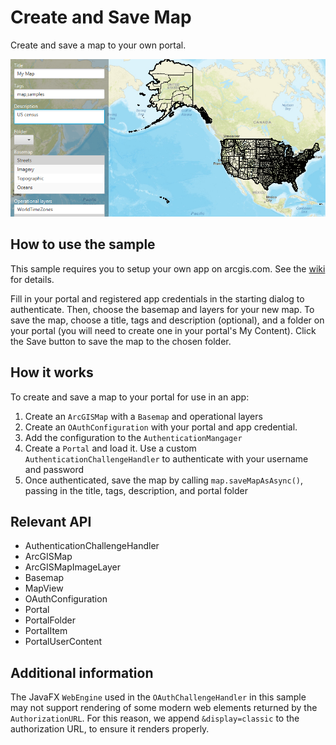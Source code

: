 # Create and Save Map

Create and save a map to your own portal.

![](CreateAndSaveMap.png)

## How to use the sample

This sample requires you to setup your own app on arcgis.com. See the <a href="https://github.com/Esri/arcgis-runtime-samples-java/wiki/OAuth">wiki</a> for details.

Fill in your portal and registered app credentials in the starting dialog to authenticate. Then, choose 
the basemap and layers for your new map. To save the map, choose a title, tags and description (optional), and a folder 
on your portal (you will need to create one in your portal's My Content). Click the Save button to save the map to the 
chosen folder.

## How it works

To create and save a map to your portal for use in an app:

1.  Create an `ArcGISMap` with a `Basemap` and operational layers
2.  Create an `OAuthConfiguration` with your portal and app credential.
3.  Add the configuration to the `AuthenticationMangager`
4.  Create a `Portal` and load it. Use a custom `AuthenticationChallengeHandler` to 
  authenticate with your username and password
5.  Once authenticated, save the map by calling `map.saveMapAsAsync()`, passing in the title, tags, 
  description, and portal folder


## Relevant API


*   AuthenticationChallengeHandler
*   ArcGISMap
*   ArcGISMapImageLayer
*   Basemap
*   MapView
*   OAuthConfiguration
*   Portal
*   PortalFolder
*   PortalItem
*   PortalUserContent



## Additional information

The JavaFX `WebEngine` used in the `OAuthChallengeHandler` in this sample may not support rendering of some modern web elements returned by the `AuthorizationURL`. For this reason, we append `&display=classic` to the authorization URL, to ensure it renders properly.